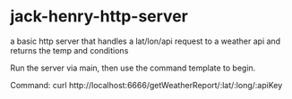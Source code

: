 # jack-henry-http-server
a basic http server that handles a lat/lon/api request to a weather api and returns the temp and conditions

Run the server via main, then use the command template to begin.

Command: curl http://localhost:6666/getWeatherReport/:lat/:long/:apiKey

